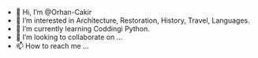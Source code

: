 - 👋 Hi, I’m @Orhan-Cakir
- 👀 I’m interested in Architecture, Restoration, History, Travel, Languages.
- 🌱 I’m currently learning Coddingi Python.
- 💞️ I’m looking to collaborate on ...
- 📫 How to reach me ...

<!---
Orhan-Cakir/Orhan-Cakir is a ✨ special ✨ repository because its `README.md` (this file) appears on your GitHub profile.
You can click the Preview link to take a look at your changes.
--->
